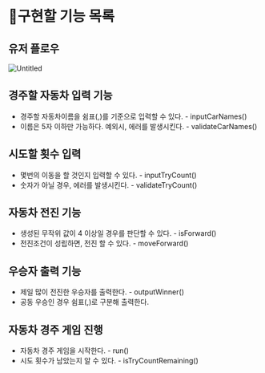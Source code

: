 # 📝구현할 기능 목록

## 유저 플로우

![Untitled](https://github.com/GDSC-Hongik/2023-2-OC-Java-Study/assets/66353672/b2b789aa-0a40-4770-a3a4-611da435c879)

## 경주할 자동차 입력 기능

- 경주할 자동차이름을 쉼표(,)를 기준으로 입력할 수 있다. - inputCarNames()
- 이름은 5자 이하만 가능하다. 예외시, 에러를 발생시킨다. - validateCarNames()

## 시도할 횟수 입력

- 몇번의 이동을 할 것인지 입력할 수 있다. - inputTryCount()
- 숫자가 아닐 경우, 에러를 발생시킨다. - validateTryCount()

## 자동차 전진 기능

- 생성된 무작위 값이 4 이상일 경우를 판단할 수 있다. - isForward()
- 전진조건이 성립하면, 전진 할 수 있다. - moveForward()

## 우승자 출력 기능

- 제일 많이 전진한 우승자를 출력한다. - outputWinner()
- 공동 우승인 경우 쉼표(,)로 구분해 출력한다.

## 자동차 경주 게임 진행

- 자동차 경주 게임을 시작한다. - run()
- 시도 횟수가 남았는지 알 수 있다. - isTryCountRemaining()